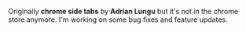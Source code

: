
Originally **chrome side tabs** by **Adrian Lungu** but it's not in the chrome store anymore.
I'm working on some bug fixes and feature updates.


